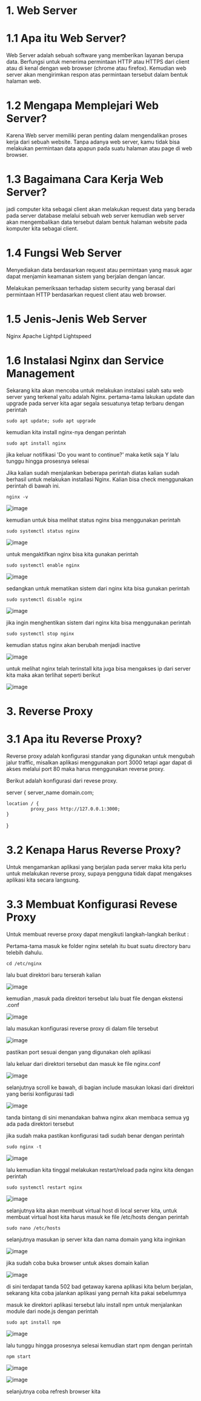# 1. Web Server

# 1.1 Apa itu Web Server?

Web Server adalah sebuah software yang memberikan layanan berupa data. Berfungsi untuk menerima permintaan HTTP atau HTTPS dari client atau di kenal dengan web browser (chrome atau firefox). Kemudian web server akan mengirimkan respon atas permintaan tersebut dalam bentuk halaman web.

# 1.2 Mengapa Memplejari Web Server?

Karena Web server memiliki peran penting dalam mengendalikan proses kerja dari sebuah website. Tanpa adanya web server, kamu tidak bisa melakukan permintaan data apapun pada suatu halaman atau page di web browser.


# 1.3 Bagaimana Cara Kerja Web Server?

jadi computer kita sebagai client akan melakukan request data yang berada pada server database melalui sebuah web server kemudian web server akan mengembalikan data tersebut dalam bentuk halaman website pada komputer kita sebagai client.

# 1.4 Fungsi Web Server

Menyediakan data berdasarkan request atau permintaan yang masuk agar dapat menjamin keamanan sistem yang berjalan dengan lancar.

Melakukan pemeriksaan terhadap sistem security yang berasal dari permintaan HTTP berdasarkan request client atau web browser.

# 1.5 Jenis-Jenis Web Server

 Nginx
 Apache
 Lightpd
 Lightspeed

# 1.6 Instalasi Nginx dan Service Management

Sekarang kita akan mencoba untuk melakukan instalasi salah satu web server yang terkenal yaitu adalah Nginx.
pertama-tama lakukan update dan upgrade pada server kita agar segala sesuatunya tetap terbaru dengan perintah 

```sudo apt update; sudo apt upgrade```

kemudian kita install nginx-nya dengan perintah 

```sudo apt install nginx```

jika keluar notifikasi 'Do you want to continue?' maka ketik saja Y lalu tunggu hingga prosesnya selesai


Jika kalian sudah menjalankan beberapa perintah diatas kalian sudah berhasil untuk melakukan installasi Nginx. Kalian bisa check menggunakan perintah di bawah ini.

```nginx -v```

![image](https://user-images.githubusercontent.com/18206510/187915937-b680852a-62f9-4c48-aa6b-f585adabb2c9.png)

kemudian untuk bisa melihat status nginx bisa menggunakan perintah

```sudo systemctl status nginx```


![image](https://user-images.githubusercontent.com/18206510/187916440-3dd75535-9845-4900-b5d0-d391df5e1bf9.png)

untuk mengaktifkan nginx bisa kita gunakan perintah 

```sudo systemctl enable nginx```

![image](https://user-images.githubusercontent.com/18206510/187916803-388dcb33-4a68-4012-9223-858be3381d79.png)

sedangkan untuk mematikan sistem dari nginx kita bisa gunakan perintah 

```sudo systemctl disable nginx```

![image](https://user-images.githubusercontent.com/18206510/187917520-5bed80e8-a01a-440c-8427-3dda0c2886f0.png)

jika ingin menghentikan sistem dari nginx kita bisa menggunakan perintah

```sudo systemctl stop nginx```

kemudian status nginx akan berubah menjadi inactive

![image](https://user-images.githubusercontent.com/18206510/187918154-50e9c58b-b297-4e2a-94a8-c56b788704ec.png)

untuk melihat nginx telah terinstall kita juga bisa mengakses ip dari server kita maka akan terlihat seperti berikut

![image](https://user-images.githubusercontent.com/18206510/187919014-321e7528-4a3f-4606-91fa-2da4e75b2f5e.png)


# 3. Reverse Proxy
# 3.1 Apa itu Reverse Proxy?

Reverse proxy adalah konfigurasi standar yang digunakan untuk mengubah jalur traffic, misalkan aplikasi menggunakan port 3000 tetapi agar dapat di akses melalui port 80 maka harus menggunakan reverse proxy.

Berikut adalah konfigurasi dari revese proxy.

server { 
    server_name domain.com; 
    
    location / { 
             proxy_pass http://127.0.0.1:3000;
    }
}




# 3.2 Kenapa Harus Reverse Proxy?

Untuk mengamankan aplikasi yang berjalan pada server maka kita perlu untuk melakukan reverse proxy, supaya pengguna tidak dapat mengakses aplikasi kita secara langsung.

# 3.3 Membuat Konfigurasi Revese Proxy

Untuk membuat reverse proxy dapat mengikuti langkah-langkah berikut :

Pertama-tama masuk ke folder nginx setelah itu buat suatu directory baru telebih dahulu.

```cd /etc/nginx```

lalu buat direktori baru terserah kalian

![image](https://user-images.githubusercontent.com/18206510/187942684-74e55e30-1be8-402a-92eb-fc352d2d7ba8.png)


kemudian ,masuk pada direktori tersebut lalu buat file dengan ekstensi .conf 


![image](https://user-images.githubusercontent.com/18206510/187943173-1102f66e-e9de-4ec5-a2b7-5a7f33f45e99.png)


lalu masukan konfigurasi reverse proxy di dalam file tersebut


![image](https://user-images.githubusercontent.com/18206510/187953964-2f1aa364-9ec1-43a3-9eb2-628fe2bf38d1.png)


pastikan port sesuai dengan yang digunakan oleh aplikasi


lalu keluar dari direktori tersebut dan masuk ke file nginx.conf

![image](https://user-images.githubusercontent.com/18206510/187944710-33d022d5-e861-42fd-b691-32284b3bfccf.png)


selanjutnya scroll ke bawah, di bagian include masukan lokasi dari direktori yang berisi konfigurasi tadi

![image](https://user-images.githubusercontent.com/18206510/187945106-01c7024c-fd35-4819-a4db-634b290870c2.png)

tanda bintang di sini menandakan bahwa nginx akan membaca semua yg ada pada direktori tersebut

jika sudah maka pastikan konfigurasi tadi sudah benar dengan perintah 

```sudo nginx -t```

![image](https://user-images.githubusercontent.com/18206510/187945630-82779272-439c-45b8-9b05-5887d1245d41.png)

lalu kemudian kita tinggal melakukan restart/reload pada nginx kita dengan perintah 

```sudo systemctl restart nginx```

![image](https://user-images.githubusercontent.com/18206510/187946148-5896768e-6a4c-491a-b09c-fc0e2196d890.png)


selanjutnya kita akan membuat virtual host di local server kita, untuk membuat virtual host kita harus masuk ke file /etc/hosts dengan perintah 


```sudo nano /etc/hosts```

selanjutnya masukan ip server kita dan nama domain yang kita inginkan

![image](https://user-images.githubusercontent.com/18206510/187947065-c781fbc3-d7b6-4a93-9df8-7ab86d0d8658.png)


jika sudah coba buka browser untuk akses domain kalian

![image](https://user-images.githubusercontent.com/18206510/187947591-0424064c-8454-4fd1-8781-05e54538f5ee.png)

di sini terdapat tanda 502 bad getaway karena aplikasi kita belum berjalan, sekarang kita coba jalankan aplikasi yang pernah kita pakai sebelumnya

masuk ke direktori aplikasi tersebut lalu install npm untuk menjalankan module dari node.js dengan perintah

```sudo apt install npm```

![image](https://user-images.githubusercontent.com/18206510/187951339-96edc009-297e-4a58-947d-c9b41d4656f5.png)


lalu tunggu hingga prosesnya selesai kemudian start npm dengan perintah

```npm start```


![image](https://user-images.githubusercontent.com/18206510/187951493-47c171ab-6b11-4d3f-baea-13075f83efa2.png)


![image](https://user-images.githubusercontent.com/18206510/187952916-a4bad326-4d7c-4e1d-b83d-5907d2312234.png)



selanjutnya coba refresh browser kita











































































